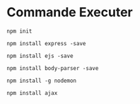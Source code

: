 # Commande Executer 

```
npm init
```

```
npm install express -save
```

```
npm install ejs -save
```

```
npm install body-parser -save
```
```
npm install -g nodemon
```

```
npm install ajax
```